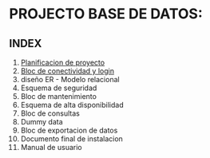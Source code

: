 # PROJECTO BASE DE DATOS:

## INDEX

1. [Planificacion de proyecto](https://docs.google.com/spreadsheets/d/1XcUrZcd4THdE6PE7OQh03UFNnWZY0Vlyt_0TuiByKN8/edit?usp=sharing)
2. [Bloc de conectividad y login](https://github.com/arley02/Treball_Projecte/tree/main/scripts)
3. diseño ER - Modelo relacional
4. Esquema de seguridad
5. Bloc de mantenimiento
6. Esquema de alta disponibilidad
7. Bloc de consultas
8. Dummy data
9. Bloc de exportacion de datos
10. Documento final de instalacion
11. Manual de usuario
